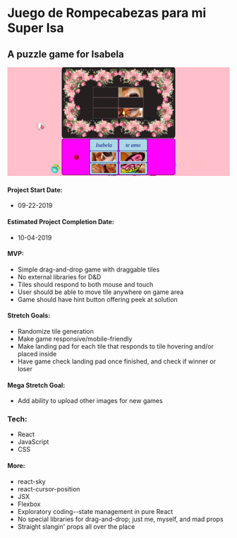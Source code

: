 # Juego de Rompecabezas para mi Super Isa

## A puzzle game for Isabela

![image](./src/images/appDeIsabela.png)

#### Project Start Date:
- 09-22-2019

#### Estimated Project Completion Date:
- 10-04-2019

#### MVP:
- Simple drag-and-drop game with draggable tiles
- No external libraries for D&D
- Tiles should respond to both mouse and touch
- User should be able to move tile anywhere on game area
- Game should have hint button offering peek at solution

#### Stretch Goals:
- Randomize tile generation 
- Make game responsive/mobile-friendly
- Make landing pad for each tile that responds to tile hovering and/or placed inside
- Have game check landing pad once finished, and check if winner or loser

#### Mega Stretch Goal:
- Add ability to upload other images for new games

### Tech:
- React
- JavaScript
- CSS

#### More:
- react-sky
- react-cursor-position
- JSX
- Flexbox
- Exploratory coding--state management in pure React
- No special libraries for drag-and-drop; just me, myself, and mad props
- Straight slangin' props all over the place